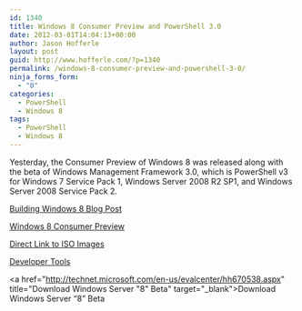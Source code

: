 ```yaml
---
id: 1340
title: Windows 8 Consumer Preview and PowerShell 3.0
date: 2012-03-01T14:04:13+00:00
author: Jason Hofferle
layout: post
guid: http://www.hofferle.com/?p=1340
permalink: /windows-8-consumer-preview-and-powershell-3-0/
ninja_forms_form:
  - "0"
categories:
  - PowerShell
  - Windows 8
tags:
  - PowerShell
  - Windows 8
---
```

Yesterday, the Consumer Preview of Windows 8 was released along with the beta of Windows Management Framework 3.0, which is PowerShell v3 for Windows 7 Service Pack 1, Windows Server 2008 R2 SP1, and Windows Server 2008 Service Pack 2.

<a href="http://blogs.msdn.com/b/b8/archive/2012/02/29/welcome-to-windows-8-the-consumer-preview.aspx" title="Building Windows 8 Blog Post" target="_blank">Building Windows 8 Blog Post</a>

<a href="http://preview.windows.com" title="Windows 8 Consumer Preview" target="_blank">Windows 8 Consumer Preview</a>

<a href="http://windows.microsoft.com/en-US/windows-8/iso" title="Direct Link to ISO Images" target="_blank">Direct Link to ISO Images</a>

<a href="http://msdn.microsoft.com/en-us/windows/apps/br229516" title="Developer Tools" target="_blank">Developer Tools</a>

<a href="http://technet.microsoft.com/en-us/evalcenter/hh670538.aspx" title="Download Windows Server "8" Beta" target="_blank">Download Windows Server &#8220;8&#8221; Beta</a>